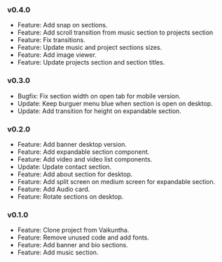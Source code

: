 ### v0.4.0

-   Feature: Add snap on sections.
-   Feature: Add scroll transition from music section to projects section
-   Feature: Fix transitions.
-   Feature: Update music and project sections sizes.
-   Feature: Add image viewer.
-   Feature: Update projects section and section titles.

### v0.3.0

-   Bugfix: Fix section width on open tab for mobile version.
-   Update: Keep burguer menu blue when section is open on desktop.
-   Update: Add transition for height on expandable section.

### v0.2.0

-   Feature: Add banner desktop version.
-   Feature: Add expandable section component.
-   Feature: Add video and video list components.
-   Update: Update contact section.
-   Feature: Add about section for desktop.
-   Feature: Add split screen on medium screen for expandable section.
-   Feature: Add Audio card.
-   Feature: Rotate sections on desktop.

### v0.1.0

-   Feature: Clone project from Vaikuntha.
-   Feature: Remove unused code and add fonts.
-   Feature: Add banner and bio sections.
-   Feature: Add music section.
